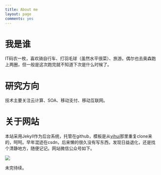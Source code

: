 ```yaml
---
title: About me
layout: page
comments: yes
---
```


# 我是谁

IT码农一枚，喜欢骑自行车、打羽毛球（虽然水平很菜）、旅游。偶尔也去奥森跑上两圈，但一般是这次跑完就不知道下次是什么时候了。



# 研究方向

技术主要关注云计算、SOA、移动支付、移动互联网。


# 关于网站

本站采用Jekyll作为后台系统，托管在github，模板是从[yihui](http://yihui.name)那里重复clone来的，呵呵。早年混迹在csdn，后来懒的很久没有写东西，发现日益退化，还是找个清静地方，随便记记。网站微信公众号如下。

![](http://mattma2009.qiniudn.com/20141007ontheroadqrcode_weixin.jpg)


未完待续。

